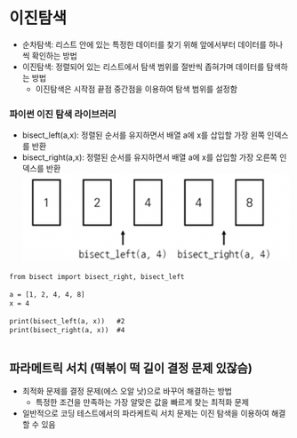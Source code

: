 # 이진탐색
* 순차탐색: 리스트 안에 있는 특정한 데이터를 찾기 위해 앞에서부터 데이터를 하나씩 확인하는 방법
* 이진탐색: 정렬되어 있는 리스트에서 탐색 범위를 절반씩 좁혀가며 데이터를 탐색하는 방법
  * 이진탐색은 시작점 끝점 중간점을 이용하여 탐색 범위를 설정함

### 파이썬 이진 탐색 라이브러리
* bisect_left(a,x): 정렬된 순서를 유지하면서 배열 a에 x를 삽입할 가장 왼쪽 인덱스를 반환
* bisect_right(a,x): 정렬된 순서를 유지하면서 배열 a에 x를 삽입할 가장 오른쪽 인덱스를 반환
![bisect](./bisect.png)
<pre><code>from bisect import bisect_right, bisect_left

a = [1, 2, 4, 4, 8]
x = 4

print(bisect_left(a, x))   #2
print(bisect_right(a, x))  #4

</code></pre>


## 파라메트릭 서치 (떡볶이 떡 길이 결정 문제 있잖슴)
* 최적화 문제를 결정 문제(에스 오알 낫)으로 바꾸어 해결하는 방법
  * 특정한 조건을 만족하는 가장 알맞은 값을 빠르게 찾는 최적화 문제
* 일반적으로 코딩 테스트에서의 파라케트릭 서치 문제는 이진 탐색을 이용하여 해결할 수 있음